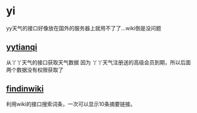 # yi
yy天气的接口好像放在国外的服务器上就用不了了...wiki倒是没问题
## [yytianqi](https://github.com/FishInPool/yi/tree/master/yytianqi "yytianqi")
从丫丫天气的接口获取天气数据
因为 丫丫天气注册送的高级会员到期，所以后面两个数据没有权限获取了
## [findinwiki](https://github.com/FishInPool/yi/tree/master/findinwiki)
利用wiki的接口搜索词条，一次可以显示10条摘要链接。
